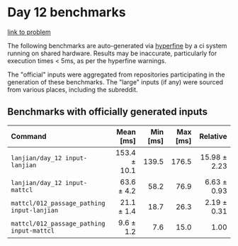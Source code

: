 # Day 12 benchmarks

[link to problem](http://adventofcode.com/2021/day/12)

The following benchmarks are auto-generated via [hyperfine](https://github.com/sharkdp/hyperfine) by a ci system running on shared hardware. Results may be inaccurate, particularly for execution times < 5ms, as per the hyperfine warnings.

The "official" inputs were aggregated from repositories participating in the generation of these benchmarks. The "large" inputs (if any) were sourced from various places, including the subreddit.

## Benchmarks with officially generated inputs
| Command | Mean [ms] | Min [ms] | Max [ms] | Relative |
|:---|---:|---:|---:|---:|
| `lanjian/day_12 input-lanjian` | 153.4 ± 10.1 | 139.5 | 176.5 | 15.98 ± 2.23 |
| `lanjian/day_12 input-mattcl` | 63.6 ± 4.2 | 58.2 | 76.9 | 6.63 ± 0.93 |
| `mattcl/012_passage_pathing input-lanjian` | 21.1 ± 1.4 | 18.7 | 26.3 | 2.19 ± 0.31 |
| `mattcl/012_passage_pathing input-mattcl` | 9.6 ± 1.2 | 7.6 | 15.0 | 1.00 |
